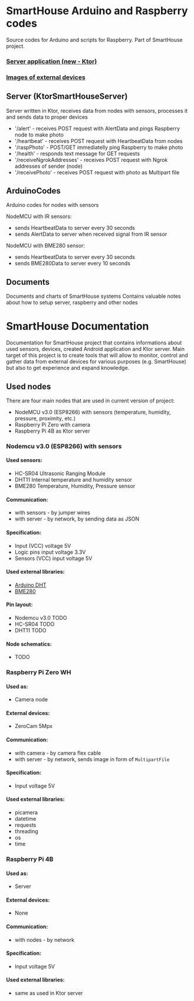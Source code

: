 # SmartHouse Arduino and Raspberry codes

Source codes for Arduino and scripts for Raspberry. Part of SmartHouse project.


### [Server application (new - Ktor)](https://github.com/black-fluffy-cat/SmartHouseServer)
### [Images of external devices](Images%26Screenshots)

## Server (KtorSmartHouseServer)

Server written in Ktor, receives data from nodes with sensors, processes it and sends data to proper devices
- '/alert' - receives POST request with AlertData and pings Raspberry node to make photo
- '/heartbeat' - receives POST request with HeartbeatData from nodes
- '/raspPhoto' - POST/GET immediatelly ping Raspberry to make photo
- '/health' - responds text message for GET requests
- '/receiveNgrokAddresses' - receives POST request with Ngrok addresses of sender (node)
- '/receivePhoto' - receives POST request with photo as Multipart file

## ArduinoCodes

Arduino codes for nodes with sensors

NodeMCU with IR sensors:
- sends HeartbeatData to server every 30 seconds
- sends AlertData to server when received signal from IR sensor

NodeMCU with BME280 sensor:
- sends HeartbeatData to server every 30 seconds
- sends BME280Data to server every 10 seconds

## Documents

Documents and charts of SmartHouse systems
Contains valuable notes about how to setup server, raspberry and other nodes

# SmartHouse Documentation
Documentation for SmartHouse project that contains informations about used sensors, devices, created Android application and Ktor server. Main target of this project is to create tools that will allow to monitor, control and gather data from external devices for various purposes (e.g. SmartHouse) but also to get experience and expand knowledge.

## Used nodes
There are four main nodes that are used in current version of project:

- NodeMCU v3.0 (ESP8266) with sensors (temperature, humidity, pressure, proximity, etc.)
- Raspberry Pi Zero with camera
- Raspberry Pi 4B as Ktor server

### Nodemcu v3.0 (ESP8266) with sensors
#### Used sensors:
- HC-SR04 Ultrasonic Ranging Module
- DHT11 Internal temperature and humidity sensor
- BME280 Temperature, Humidity, Pressure sensor
#### Communication:
- with sensors - by jumper wires
- with server - by network, by sending data as JSON
#### Specification:
- Input (VCC) voltage 5V
- Logic pins input voltage 3.3V
- Sensors (VCC) input voltage 5V
#### Used external libraries:
- [Arduino DHT](https://github.com/markruys/arduino-DHT)
- [BME280](https://github.com/adafruit/Adafruit_BMP280_Library)
#### Pin layout:
- Nodemcu v3.0 TODO
- HC-SR04 TODO
- DHT11 TODO
#### Node schematics:
- TODO

### Raspberry Pi Zero WH
#### Used as:
- Camera node
#### External devices:
- ZeroCam 5Mpx
#### Communication:
- with camera - by camera flex cable
- with server - by network, sends image in form of `MultipartFile`
#### Specification:
- Input voltage 5V
#### Used external libraries:
- picamera
- datetime
- requests
- threading
- os
- time

### Raspberry Pi 4B
#### Used as:
- Server
#### External devices:
- None
#### Communication:
- with nodes - by network
#### Specification:
- Input voltage 5V
#### Used external libraries:
- same as used in Ktor server
